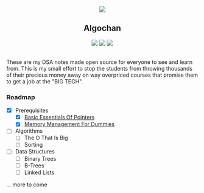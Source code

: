 <div align="center">
<img src="https://i.imgur.com/qy6b1KD.png">

## Algochan
<img src="https://img.shields.io/badge/Nextra-000000.svg?style=for-the-badge&logo=Nextra&logoColor=white">
<img src="https://img.shields.io/badge/Tailwind%20CSS-06B6D4.svg?style=for-the-badge&logo=Tailwind-CSS&logoColor=white">
<img src="https://img.shields.io/badge/Markdown-000000.svg?style=for-the-badge&logo=Markdown&logoColor=white">

</div>

<br>

These are my DSA notes made open source for everyone to see and learn from. This is my small effort to stop the students from throwing thousands of their precious money away on way overpriced courses that promise them to get a job at the "BIG TECH".

### Roadmap

- [x] Prerequisites
  - [x] [Basic Essentials Of Pointers](https://algochan.namishh.me/pre/pointers)
  - [x] [Memory Management For Dummies](https://algochan.namishh.me/pre/memory)
- [ ] Algorithms
  - [ ] The O That Is Big
  - [ ] Sorting
- [ ] Data Structures
  - [ ] Binary Trees
  - [ ] B-Trees
  - [ ] Linked Lists

... more to come

